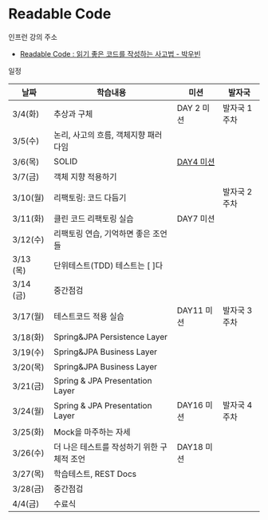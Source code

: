 # Readable Code

인프런 강의 주소

- [Readable Code : 읽기 좋은 코드를 작성하는 사고법 - 박우빈](https://www.inflearn.com/course/readable-code-%EC%9D%BD%EA%B8%B0%EC%A2%8B%EC%9D%80%EC%BD%94%EB%93%9C-%EC%9E%91%EC%84%B1%EC%82%AC%EA%B3%A0%EB%B2%95/dashboard)

일정

| 날짜       | 학습내용                            | 미션       | 발자국     |
|----------|---------------------------------|----------|---------|
| 3/4(화)   | 추상과 구체                          | DAY 2 미션 | 발자국 1주차 |
| 3/5(수)   | 논리, 사고의 흐름, 객체지향 패러다임           |          |         |
| 3/6(목)   | SOLID                           | [DAY4 미션]()  |         |
| 3/7(금)   | 객체 지향 적용하기                      |          |         |
| 3/10(월)  | 리팩토링: 코드 다듬기                    |          | 발자국 2주차 |
| 3/11(화)  | 클린 코드 리팩토링 실습                   | DAY7 미션  |         |
| 3/12(수)  | 리팩토링 연습, 기억하면 좋은 조언들            |          |         |
| 3/13 (목) | 단위테스트(TDD) 테스트는 [ ]다            |          |         |
| 3/14 (금) | 중간점검                            |          |         |
| 3/17(월)  | 테스트코드 적용 실습                     | DAY11 미션 | 발자국 3주차 |
| 3/18(화)  | Spring&JPA Persistence Layer    |          |         |
| 3/19(수)  | Spring&JPA Business Layer       |          |         |
| 3/20(목)  | Spring&JPA Business Layer       |          |         |
| 3/21(금)  | Spring & JPA Presentation Layer |          |         |
| 3/24(월)  | Spring & JPA Presentation Layer | DAY16 미션 | 발자국 4주차 |
| 3/25(화)  | Mock을 마주하는 자세                   |          |         |
| 3/26(수)  | 더 나은 테스트를 작성하기 위한 구체적 조언        | DAY18 미션 |         |
| 3/27(목)  | 학습테스트, REST Docs                |          |         |
| 3/28(금)  | 중간점검                            |          |         |
| 4/4(금)   | 수료식                             |          |         |

